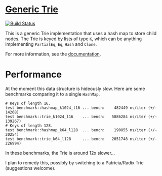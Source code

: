 [Generic Trie][doc]
===================

[![Build Status](https://travis-ci.org/michaelsproul/rust-generic-trie.svg)](https://travis-ci.org/michaelsproul/rust-generic-trie)

This is a generic Trie implementation that uses a hash map to store child nodes. The Trie is keyed
by lists of type `K`, which can be anything implementing `PartialEq`, `Eq`, `Hash` and `Clone`.

For more information, see the [documentation][doc].

# Performance

At the moment this data structure is hideously slow. Here are some benchmarks comparing it to a single `HashMap`.

```
# Keys of length 16.
test benchmark::hashmap_k1024_l16 ... bench:    482449 ns/iter (+/- 14268)
test benchmark::trie_k1024_l16    ... bench:   5886284 ns/iter (+/- 139267)
# Keys of length 128.
test benchmark::hashmap_k64_l128  ... bench:    190855 ns/iter (+/- 20254)
test benchmark::trie_k64_l128     ... bench:   2051748 ns/iter (+/- 226994)
```

In these benchmarks, the Trie is around 12x slower...

I plan to remedy this, possibly by switching to a Patricia/Radix Trie (suggestions welcome).

[doc]: http://www.rust-ci.org/michaelsproul/rust-generic-trie/doc/trie/
